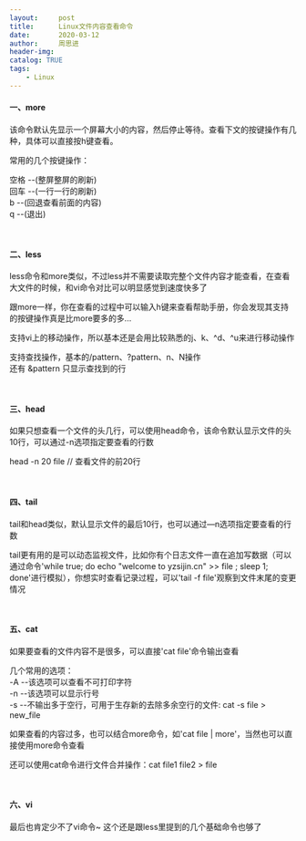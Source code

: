 ```yaml
---
layout:     post
title:      Linux文件内容查看命令
date:       2020-03-12
author:     周思进
header-img:	
catalog: TRUE
tags:
    - Linux
---
```


#### 一、more

该命令默认先显示一个屏幕大小的内容，然后停止等待。查看下文的按键操作有几种，具体可以直接按h键查看。

常用的几个按键操作：

空格 --(整屏整屏的刷新)  
回车 --(一行一行的刷新)  
b --(回退查看前面的内容)  
q --(退出)

<br/>

#### 二、less

less命令和more类似，不过less并不需要读取完整个文件内容才能查看，在查看大文件的时候，和vi命令对比可以明显感觉到速度快多了

跟more一样，你在查看的过程中可以输入h键来查看帮助手册，你会发现其支持的按键操作真是比more要多的多...

支持vi上的移动操作，所以基本还是会用比较熟悉的j、k、^d、^u来进行移动操作

支持查找操作，基本的/pattern、?pattern、n、N操作  
还有 &pattern 只显示查找到的行


<br/>

#### 三、head

如果只想查看一个文件的头几行，可以使用head命令，该命令默认显示文件的头10行，可以通过-n选项指定要查看的行数

head -n 20 file // 查看文件的前20行

<br/>

#### 四、tail

tail和head类似，默认显示文件的最后10行，也可以通过—n选项指定要查看的行数

tail更有用的是可以动态监视文件，比如你有个日志文件一直在追加写数据（可以通过命令\'while true; do echo "welcome to yzsijin.cn" >> file ; sleep 1;  done\'进行模拟），你想实时查看记录过程，可以\'tail -f file\'观察到文件末尾的变更情况

<br/>

#### 五、cat   

如果要查看的文件内容不是很多，可以直接\'cat file\'命令输出查看  

几个常用的选项：  
-A  --该选项可以查看不可打印字符  
-n  --该选项可以显示行号  
-s  --不输出多于空行，可用于生存新的去除多余空行的文件: cat -s file > new_file

如果查看的内容过多，也可以结合more命令，如\'cat file \| more\'，当然也可以直接使用more命令查看

还可以使用cat命令进行文件合并操作：cat file1 file2 > file

<br/>

#### 六、vi

最后也肯定少不了vi命令~  这个还是跟less里提到的几个基础命令也够了

